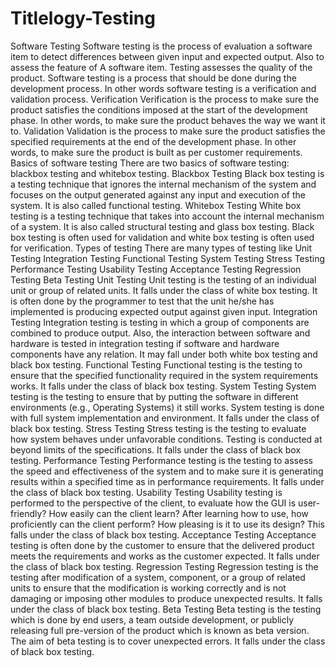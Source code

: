 # Titlelogy-Testing
Software Testing  Software testing is the process of evaluation a software item to detect differences between given input and expected output. Also to assess the feature of A software item. Testing assesses the quality of the product. Software testing is a process that should be done during the development process. In other words software testing is a verification and validation process.  Verification  Verification is the process to make sure the product satisfies the conditions imposed at the start of the development phase. In other words, to make sure the product behaves the way we want it to.  Validation  Validation is the process to make sure the product satisfies the specified requirements at the end of the development phase. In other words, to make sure the product is built as per customer requirements.  Basics of software testing  There are two basics of software testing: blackbox testing and whitebox testing.  Blackbox Testing Black box testing is a testing technique that ignores the internal mechanism of the system and focuses on the output generated against any input and execution of the system. It is also called functional testing.  Whitebox Testing  White box testing is a testing technique that takes into account the internal mechanism of a system. It is also called structural testing and glass box testing.  Black box testing is often used for validation and white box testing is often used for verification.   Types of testing  There are many types of testing like  Unit Testing Integration Testing Functional Testing System Testing Stress Testing Performance Testing Usability Testing Acceptance Testing Regression Testing Beta Testing   Unit Testing Unit testing is the testing of an individual unit or group of related units. It falls under the class of white box testing. It is often done by the programmer to test that the unit he/she has implemented is producing expected output against given input.  Integration Testing Integration testing is testing in which a group of components are combined to produce output. Also, the interaction between software and hardware is tested in integration testing if software and hardware components have any relation. It may fall under both white box testing and black box testing.   Functional Testing Functional testing is the testing to ensure that the specified functionality required in the system requirements works. It falls under the class of black box testing.  System Testing System testing is the testing to ensure that by putting the software in different environments (e.g., Operating Systems) it still works. System testing is done with full system implementation and environment. It falls under the class of black box testing.   Stress Testing Stress testing is the testing to evaluate how system behaves under unfavorable conditions. Testing is conducted at beyond limits of the specifications. It falls under the class of black box testing.   Performance Testing Performance testing is the testing to assess the speed and effectiveness of the system and to make sure it is generating results within a specified time as in performance requirements. It falls under the class of black box testing.   Usability Testing Usability testing is performed to the perspective of the client, to evaluate how the GUI is user-friendly? How easily can the client learn? After learning how to use, how proficiently can the client perform? How pleasing is it to use its design? This falls under the class of black box testing.  Acceptance Testing Acceptance testing is often done by the customer to ensure that the delivered product meets the requirements and works as the customer expected. It falls under the class of black box testing.  Regression Testing Regression testing is the testing after modification of a system, component, or a group of related units to ensure that the modification is working correctly and is not damaging or imposing other modules to produce unexpected results. It falls under the class of black box testing.  Beta Testing Beta testing is the testing which is done by end users, a team outside development, or publicly releasing full pre-version of the product which is known as beta version. The aim of beta testing is to cover unexpected errors. It falls under the class of black box testing.
